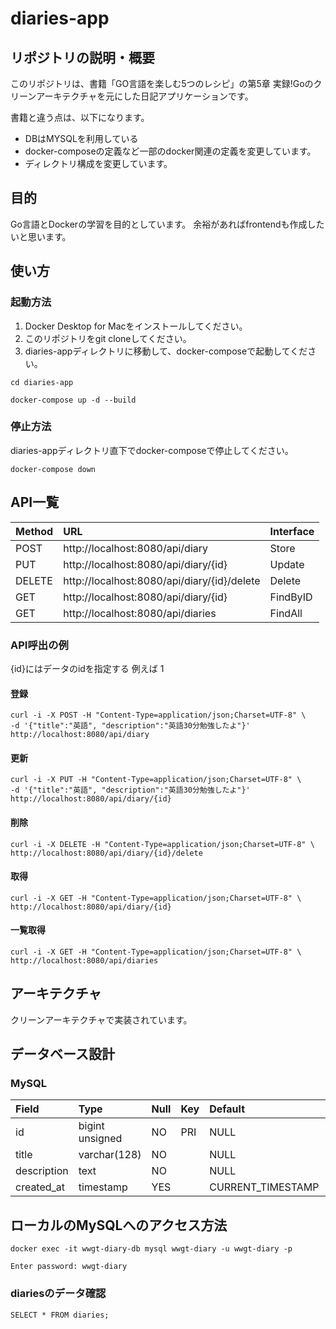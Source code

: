 # diaries-app

## リポジトリの説明・概要

このリポジトリは、書籍「GO言語を楽しむ5つのレシピ」の第5章 実録!Goのクリーンアーキテクチャを元にした日記アプリケーションです。

書籍と違う点は、以下になります。
- DBはMYSQLを利用している
- docker-composeの定義など一部のdocker関連の定義を変更しています。
- ディレクトリ構成を変更しています。

## 目的

Go言語とDockerの学習を目的としています。
余裕があればfrontendも作成したいと思います。

## 使い方

### 起動方法

1. Docker Desktop for Macをインストールしてください。
1. このリポジトリをgit cloneしてください。
1. diaries-appディレクトリに移動して、docker-composeで起動してください。
```
cd diaries-app

docker-compose up -d --build
```

### 停止方法

diaries-appディレクトリ直下でdocker-composeで停止してください。
```
docker-compose down
```

## API一覧

| Method | URL                                         | Interface |
| :----- | :------------------------------------------ | :-------- |
| POST   | http://localhost:8080/api/diary             | Store     |
| PUT    | http://localhost:8080/api/diary/{id}        | Update    | 
| DELETE | http://localhost:8080/api/diary/{id}/delete | Delete    | 
| GET    | http://localhost:8080/api/diary/{id}        | FindByID  | 
| GET    | http://localhost:8080/api/diaries           | FindAll   | 

### API呼出の例
{id}にはデータのidを指定する 例えば 1

#### 登録
```
curl -i -X POST -H "Content-Type=application/json;Charset=UTF-8" \
-d '{"title":"英語", "description":"英語30分勉強したよ"}' http://localhost:8080/api/diary
```

#### 更新
```
curl -i -X PUT -H "Content-Type=application/json;Charset=UTF-8" \
-d '{"title":"英語", "description":"英語30分勉強したよ"}' http://localhost:8080/api/diary/{id}
```

#### 削除
```
curl -i -X DELETE -H "Content-Type=application/json;Charset=UTF-8" \
http://localhost:8080/api/diary/{id}/delete
```

#### 取得
```
curl -i -X GET -H "Content-Type=application/json;Charset=UTF-8" \
http://localhost:8080/api/diary/{id}
```

#### 一覧取得
```
curl -i -X GET -H "Content-Type=application/json;Charset=UTF-8" \
http://localhost:8080/api/diaries
```


## アーキテクチャ

クリーンアーキテクチャで実装されています。

## データベース設計

### MySQL

| Field       | Type            | Null | Key  | Default           | Extra             |
| :---------- | :-------------- | :----| :--- | :---------------- | :---------------- |
| id          | bigint unsigned | NO   | PRI  | NULL              | auto_increment    |
| title       | varchar(128)    | NO   |      | NULL              |                   |
| description | text            | NO   |      | NULL              |                   |
| created_at  | timestamp       | YES  |      | CURRENT_TIMESTAMP | DEFAULT_GENERATED |

## ローカルのMySQLへのアクセス方法

```
docker exec -it wwgt-diary-db mysql wwgt-diary -u wwgt-diary -p

Enter password: wwgt-diary
```

### diariesのデータ確認
```
SELECT * FROM diaries;
```